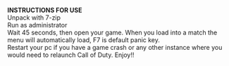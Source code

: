 __INSTRUCTIONS FOR USE__ </br>
Unpack with 7-zip </br>
Run as administrator </br>
Wait 45 seconds, then open your game. When you load into a match the menu will automatically load, F7 is default panic key. </br>
Restart your pc if you have a game crash or any other instance where you would need to relaunch Call of Duty.
Enjoy!!
